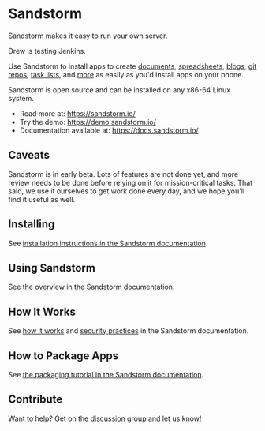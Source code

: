 # Sandstorm

Sandstorm makes it easy to run your own server.

Drew is testing Jenkins.

Use Sandstorm to install apps to create [documents](http://etherpad.org/),
[spreadsheets](https://ethercalc.net/), [blogs](https://wordpress.org),
[git repos](https://about.gitlab.com/), [task lists](http://wekan.io), and
[more](https://apps.sandstorm.io/) as easily as you'd install apps on your
phone.

Sandstorm is open source and can be installed on any x86-64 Linux
system.

* Read more at: https://sandstorm.io/
* Try the demo: https://demo.sandstorm.io/
* Documentation available at: https://docs.sandstorm.io/

## Caveats

Sandstorm is in early beta. Lots of features are not done yet, and more review
needs to be done before relying on it for mission-critical tasks.
That said, we use it ourselves to get work done every day, and we hope you'll
find it useful as well.

## Installing

See [installation instructions in the Sandstorm documentation](https://docs.sandstorm.io/en/latest/install/).

## Using Sandstorm

See [the overview in the Sandstorm documentation](https://docs.sandstorm.io/en/latest/overview/).

## How It Works

See [how it works](https://docs.sandstorm.io/en/latest/using/how-it-works/) and [security practices](https://docs.sandstorm.io/en/latest/using/security-practices/) in the Sandstorm documentation.

## How to Package Apps

See [the packaging tutorial in the Sandstorm documentation](https://docs.sandstorm.io/en/latest/vagrant-spk/packaging-tutorial/).

## Contribute

Want to help?  Get on the [discussion group](https://groups.google.com/group/sandstorm-dev) and let us know!
